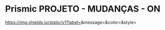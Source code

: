 # Prismic              PROJETO - MUDANÇAS - ON     
https://img.shields.io/static/v1?label=<LABEL>&message=<MESSAGE>&color=<COLOR>&style=<STYLE>&logo=<LOGO>
![images](https://user-images.githubusercontent.com/54008916/87328138-6f400480-c50b-11ea-9627-0cebe8c75af2.jpg)

## Linguagens e libs utilizadas :books:

- [NEXTJS](https://nextjs.org/)

- [TAILWINDCSS](https://tailwindcss.com/)


### Participante: 
|name|email|present|receiveCertificate|course|
| -------- | -------- | -------- |-------- | -------- |
|Gustavo Nunes|gustavonvp@gmail.com|true|false|Home-Station|


## Deploy da Aplicação com ?: :?:

/* Aqui estamos usando a tag Quotes do markdown*/

> ???


> Status do Projeto: Em desenvolvimento :warning:
